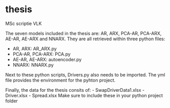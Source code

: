 # thesis
MSc scriptie VLK

The seven models included in the thesis are: AR, ARX, PCA-AR, PCA-ARX, AE-AR, AE-ARX and NNARX.
They are all retrieved within three python files:
  - AR, ARX: AR_ARX.py
  - PCA-AR, PCA-ARX: PCA.py
  - AE-AR, AE-ARX: autoencoder.py
  - NNARX: NNARX.py
  
  Next to these python scripts, Drivers.py also needs to be imported. 
  The yml file provides the environment for the pyhton project.
  
  Finally, the data for the thesis consits of:
    - SwapDriverData1.xlsx
    - Driver.xlsx
    - Spread.xlsx
  Make sure to include these in your python project folder
